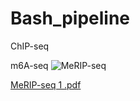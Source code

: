 # Bash_pipeline
ChIP-seq 

m6A-seq
![MeRIP-seq](https://user-images.githubusercontent.com/33009124/148422978-5a7d4675-f1d9-41f2-b90c-943f71fc6953.png)

[MeRIP-seq 1 .pdf](https://github.com/qizongtai/RIP_seq_pipeline/files/7823679/MeRIP-seq.1.pdf)

